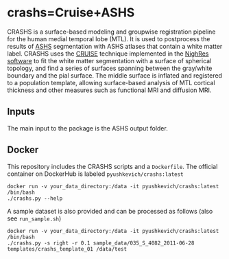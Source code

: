 # crashs=Cruise+ASHS
CRASHS is a surface-based modeling and groupwise registration pipeline for the human medial temporal lobe (MTL). It is used to postprocess the results of [ASHS](https://github.com/pyushkevich/ashs) segmentation with ASHS atlases that contain a white matter label. CRASHS uses the [CRUISE](https://doi.org/10.1016/j.neuroimage.2004.06.043) technique implemented in the [NighRes software](https://nighres.readthedocs.io/en/latest/) to fit the white matter segmentation with a surface of spherical topology, and find a series of surfaces spanning between the gray/white boundary and the pial surface. The middle surface is inflated and registered to a population template, allowing surface-based analysis of MTL cortical thickness and other measures such as functional MRI and diffusion MRI. 

## Inputs
The main input to the package is the ASHS output folder.

## Docker
This repository includes the CRASHS scripts and a `Dockerfile`. The official container on DockerHub is labeled `pyushkevich/crashs:latest`

    docker run -v your_data_directory:/data -it pyushkevich/crashs:latest /bin/bash
    ./crashs.py --help
    
A sample dataset is also provided and can be processed as follows (also see `run_sample.sh`)

    docker run -v your_data_directory:/data -it pyushkevich/crashs:latest /bin/bash
    ./crashs.py -s right -r 0.1 sample_data/035_S_4082_2011-06-28 templates/crashs_template_01 /data/test

    
